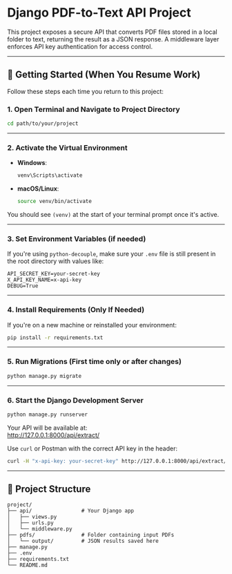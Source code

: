# Django PDF-to-Text API Project

This project exposes a secure API that converts PDF files stored in a local folder to text, returning the result as a JSON response. A middleware layer enforces API key authentication for access control.

---

## 🚀 Getting Started (When You Resume Work)

Follow these steps each time you return to this project:

### 1. Open Terminal and Navigate to Project Directory

```bash
cd path/to/your/project
```

---

### 2. Activate the Virtual Environment

- **Windows**:
  ```bash
  venv\Scripts\activate
  ```

- **macOS/Linux**:
  ```bash
  source venv/bin/activate
  ```

You should see `(venv)` at the start of your terminal prompt once it's active.

---

### 3. Set Environment Variables (if needed)

If you're using `python-decouple`, make sure your `.env` file is still present in the root directory with values like:

```env
API_SECRET_KEY=your-secret-key
X_API_KEY_NAME=x-api-key
DEBUG=True
```

---

### 4. Install Requirements (Only If Needed)

If you're on a new machine or reinstalled your environment:

```bash
pip install -r requirements.txt
```

---

### 5. Run Migrations (First time only or after changes)

```bash
python manage.py migrate
```

---

### 6. Start the Django Development Server

```bash
python manage.py runserver
```

Your API will be available at:  
http://127.0.0.1:8000/api/extract/

Use `curl` or Postman with the correct API key in the header:

```bash
curl -H "x-api-key: your-secret-key" http://127.0.0.1:8000/api/extract/
```

---

## 📂 Project Structure

```
project/
├── api/                # Your Django app
│   ├── views.py
│   ├── urls.py
│   └── middleware.py
├── pdfs/               # Folder containing input PDFs
│   └── output/         # JSON results saved here
├── manage.py
├── .env
├── requirements.txt
└── README.md
```